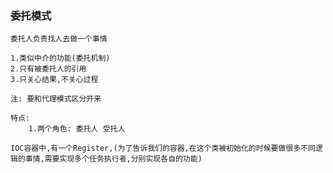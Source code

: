 ### 委托模式
    委托人负责找人去做一个事情
    
    1.类似中介的功能(委托机制)
    2.只有被委托人的引用
    3.只关心结果,不关心过程
    
    注: 要和代理模式区分开来
    
    特点:
        1.两个角色: 委托人 受托人
         
    IOC容器中,有一个Register,(为了告诉我们的容器,在这个类被初始化的时候要做很多不同逻辑的事情,需要实现多个任务执行者,分别实现各自的功能)
    
    